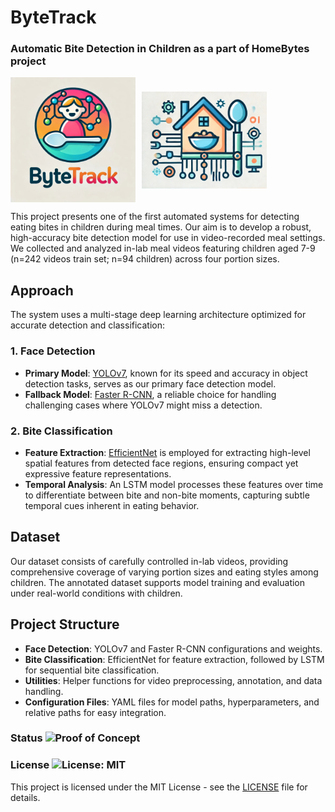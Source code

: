 # ByteTrack
### Automatic Bite Detection in Children as a part of HomeBytes project
<div style="display: flex; align-items: center;">
    <img src="assets/ByteTrack%20logo.jpg" alt="ByteTrack Logo" width="200" style="margin-right: 10px;"/>
    <img src="assets/HomeBytes%20logo.jpg" alt="HomeBytes Logo" width="200"/>
</div>


This project presents one of the first automated systems for detecting eating bites in children during meal times. Our aim is to develop a robust, high-accuracy bite detection model for use in video-recorded meal settings. We collected and analyzed in-lab meal videos featuring children aged 7-9 (n=242 videos train set; n=94 children) across four portion sizes.

## Approach

The system uses a multi-stage deep learning architecture optimized for accurate detection and classification:

### 1. **Face Detection**
   - **Primary Model**: [YOLOv7](https://github.com/WongKinYiu/yolov7), known for its speed and accuracy in object detection tasks, serves as our primary face detection model.
   - **Fallback Model**: [Faster R-CNN](https://arxiv.org/abs/1506.01497), a reliable choice for handling challenging cases where YOLOv7 might miss a detection.

### 2. **Bite Classification**
   - **Feature Extraction**: [EfficientNet](https://arxiv.org/abs/1905.11946) is employed for extracting high-level spatial features from detected face regions, ensuring compact yet expressive feature representations.
   - **Temporal Analysis**: An LSTM model processes these features over time to differentiate between bite and non-bite moments, capturing subtle temporal cues inherent in eating behavior.

## Dataset

Our dataset consists of carefully controlled in-lab videos, providing comprehensive coverage of varying portion sizes and eating styles among children. The annotated dataset supports model training and evaluation under real-world conditions with children.

## Project Structure

- **Face Detection**: YOLOv7 and Faster R-CNN configurations and weights.
- **Bite Classification**: EfficientNet for feature extraction, followed by LSTM for sequential bite classification.
- **Utilities**: Helper functions for video preprocessing, annotation, and data handling.
- **Configuration Files**: YAML files for model paths, hyperparameters, and relative paths for easy integration.

### Status ![Proof of Concept](https://img.shields.io/badge/status-proof--of--concept-blue)

### License ![License: MIT](https://img.shields.io/badge/license-MIT-green)
This project is licensed under the MIT License - see the [LICENSE](LICENSE) file for details.


